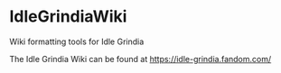 # IdleGrindiaWiki
Wiki formatting tools for Idle Grindia

The Idle Grindia Wiki can be found at https://idle-grindia.fandom.com/
